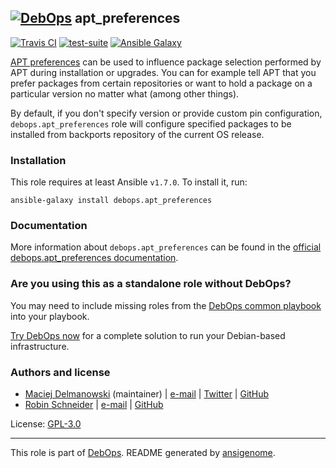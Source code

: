 ## [![DebOps](https://debops.org/images/debops-small.png)](https://debops.org) apt_preferences

<!-- This file was generated by Ansigenome. Do not edit this file directly but
     instead have a look at the files in the ./meta/ directory. -->

[![Travis CI](https://img.shields.io/travis/debops/ansible-apt_preferences.svg?style=flat)](https://travis-ci.org/debops/ansible-apt_preferences)
[![test-suite](https://img.shields.io/badge/test--suite-ansible--apt__preferences-blue.svg?style=flat)](https://github.com/debops/test-suite/tree/master/ansible-apt_preferences/)
[![Ansible Galaxy](https://img.shields.io/badge/galaxy-debops.apt_preferences-660198.svg?style=flat)](https://galaxy.ansible.com/debops/apt_preferences)


[APT preferences](https://wiki.debian.org/AptPreferences)
can be used to influence package selection performed by
APT during installation or upgrades. You can for example tell APT that you
prefer packages from certain repositories or want to hold a package on
a particular version no matter what (among other things).

By default, if you don't specify version or provide custom pin configuration,
`debops.apt_preferences` role will configure specified packages to be installed from
backports repository of the current OS release.

### Installation

This role requires at least Ansible `v1.7.0`. To install it, run:

```Shell
ansible-galaxy install debops.apt_preferences
```

### Documentation

More information about `debops.apt_preferences` can be found in the
[official debops.apt_preferences documentation](https://docs.debops.org/en/latest/ansible/roles/ansible-apt_preferences/docs/).



### Are you using this as a standalone role without DebOps?

You may need to include missing roles from the [DebOps common
playbook](https://github.com/debops/debops-playbooks/blob/master/playbooks/common.yml)
into your playbook.

[Try DebOps now](https://debops.org/) for a complete solution to run your Debian-based infrastructure.





### Authors and license

- [Maciej Delmanowski](https://docs.debops.org/en/latest/debops-keyring/docs/entities.html#debops-keyring-entity-drybjed) (maintainer) | [e-mail](mailto:drybjed@gmail.com) | [Twitter](https://twitter.com/drybjed) | [GitHub](https://github.com/drybjed)
- [Robin Schneider](https://docs.debops.org/en/latest/debops-keyring/docs/entities.html#debops-keyring-entity-ypid) | [e-mail](mailto:ypid@riseup.net) | [GitHub](https://github.com/ypid)

License: [GPL-3.0](https://tldrlegal.com/license/gnu-general-public-license-v3-%28gpl-3%29)

***

This role is part of [DebOps](https://debops.org/). README generated by [ansigenome](https://github.com/nickjj/ansigenome/).
